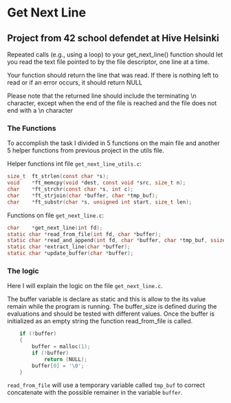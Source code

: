# Get Next Line

## Project from 42 school defendet at Hive Helsinki

Repeated calls (e.g., using a loop) to your get_next_line() function should let
you read the text file pointed to by the file descriptor, one line at a time.

Your function should return the line that was read.
If there is nothing left to read or if an error occurs, it should return NULL

Please note that the returned line should include the terminating \n character,
except when the end of the file is reached and the file does not end with a \n
character

### The Functions 

To accomplish the task I divided in 5 functions on the main file and another 5 helper functions
from previous project in the utils file.

Helper functions int file `get_next_line_utils.c`:
``` c
size_t	ft_strlen(const char *s);
void	*ft_memcpy(void *dest, const void *src, size_t n);
char	*ft_strchr(const char *s, int c);
char	*ft_strjoin(char *buffer, char *tmp_buf);
char	*ft_substr(char *s, unsigned int start, size_t len);
```

Functions on file `get_next_line.c`:
```c
char	*get_next_line(int fd);
static char	*read_from_file(int fd, char *buffer);
static char	*read_and_append(int fd, char *buffer, char *tmp_buf, ssize_t bytes);
static char	*extract_line(char *buffer);
static char	*update_buffer(char *buffer);
```

### The logic

Here I will explain the logic on the file `get_next_line.c`.

The buffer variable is declare as static and this is allow to the its value remain while
the program is running. 
The buffer_size is defined during the evaluations and should be tested with different values.
Once the buffer is initialized as an empty string the function read_from_file is called.
``` c
	if (!buffer)
	{
		buffer = malloc(1);
		if (!buffer)
			return (NULL);
		buffer[0] = '\0';
	}
```
`read_from_file` will use a temporary variable called `tmp_buf` to correct concatenate 
with the possible remainer in the variable `buffer`.
